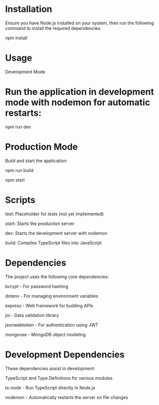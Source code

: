 
# Installation

Ensure you have Node.js installed on your system, then run the following command to install the required dependencies:

npm install

# Usage

Development Mode

# Run the application in development mode with nodemon for automatic restarts:

npm run dev

# Production Mode

Build and start the application:

npm run build

npm start

# Scripts

test: Placeholder for tests (not yet implemented)

start: Starts the production server

dev: Starts the development server with nodemon

build: Compiles TypeScript files into JavaScript

# Dependencies

The project uses the following core dependencies:

bcrypt - For password hashing


dotenv - For managing environment variables

express - Web framework for building APIs


joi - Data validation library

jsonwebtoken - For authentication using JWT

mongoose - MongoDB object modeling


# Development Dependencies

These dependencies assist in development:

TypeScript and Type Definitions for various modules

ts-node - Run TypeScript directly in Node.js

nodemon - Automatically restarts the server on file changes
